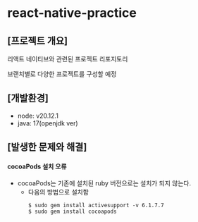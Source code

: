 # react-native-practice

## [프로젝트 개요]
리액트 네이티브와 관련된 프로젝트 리포지토리

브랜치별로 다양한 프로젝트를 구성할 예정 

## [개발환경]
- node: v20.12.1
- java: 17(openjdk ver)

## [발생한 문제와 해결]
#### cocoaPods 설치 오류
- cocoaPods는 기존에 설치된 ruby 버전으로는 설치가 되지 않는다.
  - 다음의 방법으로 설치함
    ```
    $ sudo gem install activesupport -v 6.1.7.7
    $ sudo gem install cocoapods
    ```
    
